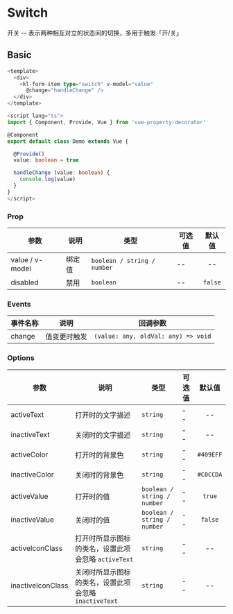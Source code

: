 # Switch

开关 -- 表示两种相互对立的状态间的切换，多用于触发「开/关」

## Basic

<dc-switch-basic />

```ts
<template>
  <div>
    <kl-form-item type="switch" v-model="value" 
      @change="handleChange" />
  </div>
</template>

<script lang="ts">
import { Component, Provide, Vue } from 'vue-property-decorator'

@Component
export default class Demo extends Vue {

  @Provide()
  value: boolean = true

  handleChange (value: boolean) {
    console.log(value)
  }
}
</script>
```

### Prop

| 参数 | 说明 | 类型 | 可选值 | 默认值 |
| ------ | ------ | ------ | ------ | :------: |
| value / v-model | 绑定值 | `boolean / string / number` | -- | -- |
| disabled | 禁用 | `boolean` | -- | `false` |

### Events

| 事件名称 | 说明 | 回调参数 |
| ------ | ------ | ------ |
| change | 值变更时触发 | `(value: any, oldVal: any) => void` |

### Options

| 参数 | 说明 | 类型 | 可选值 | 默认值 |
| ------ | ------ | ------ | ------ | :------: |
| activeText | 打开时的文字描述 | `string` | -- | -- |
| inactiveText | 关闭时的文字描述 | `string` | -- | -- |
| activeColor | 打开时的背景色 | `string` | -- | `#409EFF` |
| inactiveColor | 关闭时的背景色 | `string` | -- | `#C0CCDA` |
| activeValue | 打开时的值 | `boolean / string / number` | -- | `true` |
| inactiveValue | 关闭时的值 | `boolean / string / number` | -- | `false` |
| activeIconClass | 打开时所显示图标的类名，设置此项会忽略 `activeText` | `string` | -- | -- |
| inactiveIconClass | 关闭时所显示图标的类名，设置此项会忽略 `inactiveText` | `string` | -- | -- |